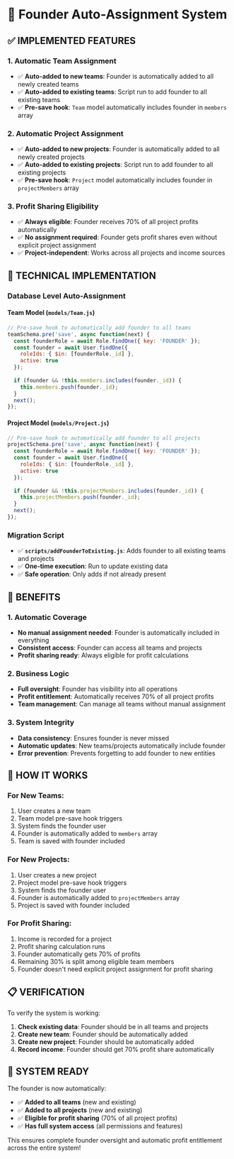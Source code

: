 # 👑 Founder Auto-Assignment System

## ✅ **IMPLEMENTED FEATURES**

### **1. Automatic Team Assignment**
- ✅ **Auto-added to new teams**: Founder is automatically added to all newly created teams
- ✅ **Auto-added to existing teams**: Script run to add founder to all existing teams
- ✅ **Pre-save hook**: `Team` model automatically includes founder in `members` array

### **2. Automatic Project Assignment**
- ✅ **Auto-added to new projects**: Founder is automatically added to all newly created projects
- ✅ **Auto-added to existing projects**: Script run to add founder to all existing projects
- ✅ **Pre-save hook**: `Project` model automatically includes founder in `projectMembers` array

### **3. Profit Sharing Eligibility**
- ✅ **Always eligible**: Founder receives 70% of all project profits automatically
- ✅ **No assignment required**: Founder gets profit shares even without explicit project assignment
- ✅ **Project-independent**: Works across all projects and income sources

## 🔧 **TECHNICAL IMPLEMENTATION**

### **Database Level Auto-Assignment**

#### **Team Model (`models/Team.js`)**
```javascript
// Pre-save hook to automatically add founder to all teams
teamSchema.pre('save', async function(next) {
  const founderRole = await Role.findOne({ key: 'FOUNDER' });
  const founder = await User.findOne({ 
    roleIds: { $in: [founderRole._id] },
    active: true 
  });
  
  if (founder && !this.members.includes(founder._id)) {
    this.members.push(founder._id);
  }
  next();
});
```

#### **Project Model (`models/Project.js`)**
```javascript
// Pre-save hook to automatically add founder to all projects
projectSchema.pre('save', async function(next) {
  const founderRole = await Role.findOne({ key: 'FOUNDER' });
  const founder = await User.findOne({ 
    roleIds: { $in: [founderRole._id] },
    active: true 
  });
  
  if (founder && !this.projectMembers.includes(founder._id)) {
    this.projectMembers.push(founder._id);
  }
  next();
});
```

### **Migration Script**
- ✅ **`scripts/addFounderToExisting.js`**: Adds founder to all existing teams and projects
- ✅ **One-time execution**: Run to update existing data
- ✅ **Safe operation**: Only adds if not already present

## 🎯 **BENEFITS**

### **1. Automatic Coverage**
- **No manual assignment needed**: Founder is automatically included in everything
- **Consistent access**: Founder can access all teams and projects
- **Profit sharing ready**: Always eligible for profit calculations

### **2. Business Logic**
- **Full oversight**: Founder has visibility into all operations
- **Profit entitlement**: Automatically receives 70% of all project profits
- **Team management**: Can manage all teams without manual assignment

### **3. System Integrity**
- **Data consistency**: Ensures founder is never missed
- **Automatic updates**: New teams/projects automatically include founder
- **Error prevention**: Prevents forgetting to add founder to new entities

## 🚀 **HOW IT WORKS**

### **For New Teams:**
1. User creates a new team
2. Team model pre-save hook triggers
3. System finds the founder user
4. Founder is automatically added to `members` array
5. Team is saved with founder included

### **For New Projects:**
1. User creates a new project
2. Project model pre-save hook triggers
3. System finds the founder user
4. Founder is automatically added to `projectMembers` array
5. Project is saved with founder included

### **For Profit Sharing:**
1. Income is recorded for a project
2. Profit sharing calculation runs
3. Founder automatically gets 70% of profits
4. Remaining 30% is split among eligible team members
5. Founder doesn't need explicit project assignment for profit sharing

## 📋 **VERIFICATION**

To verify the system is working:

1. **Check existing data**: Founder should be in all teams and projects
2. **Create new team**: Founder should be automatically added
3. **Create new project**: Founder should be automatically added
4. **Record income**: Founder should get 70% profit share automatically

## 🎉 **SYSTEM READY**

The founder is now automatically:
- ✅ **Added to all teams** (new and existing)
- ✅ **Added to all projects** (new and existing)
- ✅ **Eligible for profit sharing** (70% of all project profits)
- ✅ **Has full system access** (all permissions and features)

This ensures complete founder oversight and automatic profit entitlement across the entire system!
